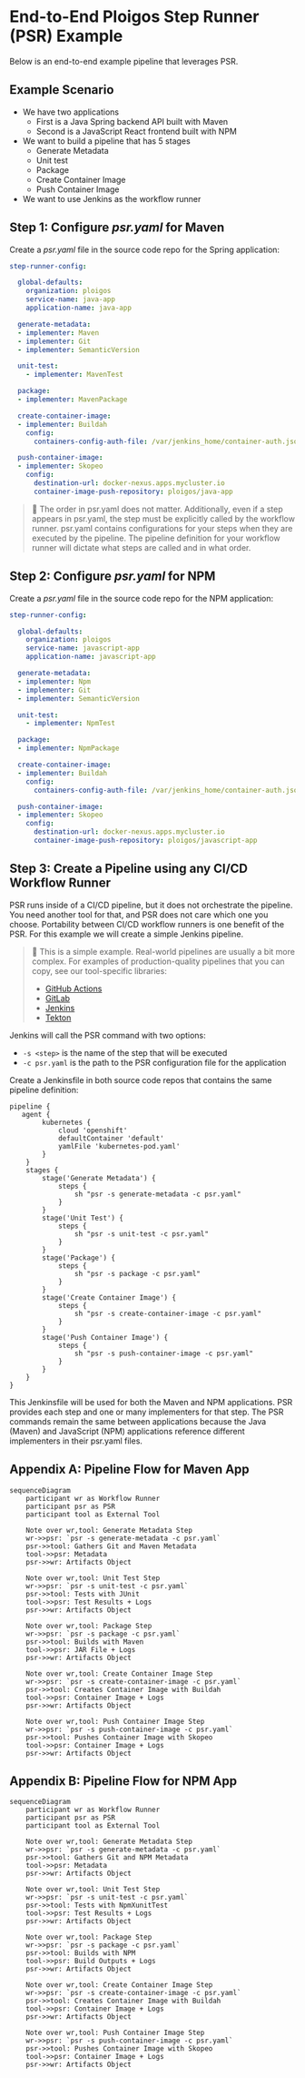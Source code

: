 # End-to-End Ploigos Step Runner (PSR) Example

Below is an end-to-end example pipeline that leverages PSR.

## Example Scenario

- We have two applications
    - First is a Java Spring backend API built with Maven
    - Second is a JavaScript React frontend built with NPM
- We want to build a pipeline that has 5 stages
    - Generate Metadata
    - Unit test
    - Package
    - Create Container Image
    - Push Container Image
- We want to use Jenkins as the workflow runner

## Step 1: Configure *psr.yaml* for Maven

Create a *psr.yaml* file in the source code repo for the Spring application:

```yaml
step-runner-config:

  global-defaults:
    organization: ploigos
    service-name: java-app
    application-name: java-app

  generate-metadata:
  - implementer: Maven
  - implementer: Git
  - implementer: SemanticVersion

  unit-test:
    - implementer: MavenTest

  package:
  - implementer: MavenPackage

  create-container-image:
  - implementer: Buildah
    config:
      containers-config-auth-file: /var/jenkins_home/container-auth.json

  push-container-image:
  - implementer: Skopeo
    config:
      destination-url: docker-nexus.apps.mycluster.io
      container-image-push-repository: ploigos/java-app
```

> :notebook: The order in psr.yaml does not matter. Additionally, even if a
> step appears in psr.yaml, the step must be explicitly called by the workflow
> runner. psr.yaml contains configurations for your steps when they are
> executed by the pipeline. The pipeline definition for your workflow runner
> will dictate what steps are called and in what order.

## Step 2: Configure *psr.yaml* for NPM

Create a *psr.yaml* file in the source code repo for the NPM application:

```yaml
step-runner-config:

  global-defaults:
    organization: ploigos
    service-name: javascript-app
    application-name: javascript-app

  generate-metadata:
  - implementer: Npm
  - implementer: Git
  - implementer: SemanticVersion

  unit-test:
    - implementer: NpmTest

  package:
  - implementer: NpmPackage

  create-container-image:
  - implementer: Buildah
    config:
      containers-config-auth-file: /var/jenkins_home/container-auth.json

  push-container-image:
  - implementer: Skopeo
    config:
      destination-url: docker-nexus.apps.mycluster.io
      container-image-push-repository: ploigos/javascript-app

```

## Step 3: Create a Pipeline using any CI/CD Workflow Runner

PSR runs inside of a CI/CD pipeline, but it does not orchestrate the pipeline.
You need another tool for that, and PSR does not care which one you choose.
Portability between CI/CD workflow runners is one benefit of the PSR. For this
example we will create a simple Jenkins pipeline.

> :notebook: This is a simple example. Real-world pipelines are usually a bit more
> complex. For examples of production-quality pipelines that you can copy, see our
> tool-specific libraries:
> * [GitHub Actions](https://github.com/ploigos/ploigos-github-workflows/)
> * [GitLab](https://github.com/ploigos/ploigos-gitlab-library/)
> * [Jenkins](https://github.com/ploigos/ploigos-jenkins-library/)
> * [Tekton](https://github.com/ploigos/ploigos-charts/)

Jenkins will call the PSR command with two options:

- `-s <step>` is the name of the step that will be executed
- `-c psr.yaml` is the path to the PSR configuration file for the application

Create a Jenkinsfile in both source code repos that contains the same pipeline
definition:

```Jenkinsfile
pipeline {
   agent {
        kubernetes {
            cloud 'openshift'
            defaultContainer 'default'
            yamlFile 'kubernetes-pod.yaml'
        }
    }
    stages {
        stage('Generate Metadata') {
            steps {
                sh "psr -s generate-metadata -c psr.yaml"
            }
        }
        stage('Unit Test') {
            steps {
                sh "psr -s unit-test -c psr.yaml"
            }
        }
        stage('Package') {
            steps {
                sh "psr -s package -c psr.yaml"
            }
        }
        stage('Create Container Image') {
            steps {
                sh "psr -s create-container-image -c psr.yaml"
            }
        }
        stage('Push Container Image') {
            steps {
                sh "psr -s push-container-image -c psr.yaml"
            }
        }
    }
}
```

This Jenkinsfile will be used for both the Maven and NPM applications. PSR
provides each step and one or many implementers for that step. The PSR commands
remain the same between applications because the Java (Maven) and JavaScript
(NPM) applications reference different implementers in their psr.yaml files.

## Appendix A: Pipeline Flow for Maven App

```mermaid
sequenceDiagram
    participant wr as Workflow Runner
    participant psr as PSR
    participant tool as External Tool

    Note over wr,tool: Generate Metadata Step
    wr->>psr: `psr -s generate-metadata -c psr.yaml`
    psr->>tool: Gathers Git and Maven Metadata
    tool->>psr: Metadata
    psr->>wr: Artifacts Object

    Note over wr,tool: Unit Test Step
    wr->>psr: `psr -s unit-test -c psr.yaml`
    psr->>tool: Tests with JUnit
    tool->>psr: Test Results + Logs
    psr->>wr: Artifacts Object

    Note over wr,tool: Package Step
    wr->>psr: `psr -s package -c psr.yaml`
    psr->>tool: Builds with Maven
    tool->>psr: JAR File + Logs
    psr->>wr: Artifacts Object

    Note over wr,tool: Create Container Image Step
    wr->>psr: `psr -s create-container-image -c psr.yaml`
    psr->>tool: Creates Container Image with Buildah
    tool->>psr: Container Image + Logs
    psr->>wr: Artifacts Object

    Note over wr,tool: Push Container Image Step
    wr->>psr: `psr -s push-container-image -c psr.yaml`
    psr->>tool: Pushes Container Image with Skopeo
    tool->>psr: Container Image + Logs
    psr->>wr: Artifacts Object
```

## Appendix B: Pipeline Flow for NPM App

```mermaid
sequenceDiagram
    participant wr as Workflow Runner
    participant psr as PSR
    participant tool as External Tool

    Note over wr,tool: Generate Metadata Step
    wr->>psr: `psr -s generate-metadata -c psr.yaml`
    psr->>tool: Gathers Git and NPM Metadata
    tool->>psr: Metadata
    psr->>wr: Artifacts Object

    Note over wr,tool: Unit Test Step
    wr->>psr: `psr -s unit-test -c psr.yaml`
    psr->>tool: Tests with NpmXunitTest
    tool->>psr: Test Results + Logs
    psr->>wr: Artifacts Object

    Note over wr,tool: Package Step
    wr->>psr: `psr -s package -c psr.yaml`
    psr->>tool: Builds with NPM
    tool->>psr: Build Outputs + Logs
    psr->>wr: Artifacts Object

    Note over wr,tool: Create Container Image Step
    wr->>psr: `psr -s create-container-image -c psr.yaml`
    psr->>tool: Creates Container Image with Buildah
    tool->>psr: Container Image + Logs
    psr->>wr: Artifacts Object

    Note over wr,tool: Push Container Image Step
    wr->>psr: `psr -s push-container-image -c psr.yaml`
    psr->>tool: Pushes Container Image with Skopeo
    tool->>psr: Container Image + Logs
    psr->>wr: Artifacts Object
```
